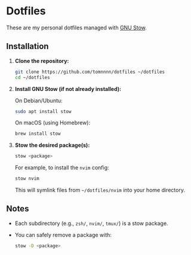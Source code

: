 # Dotfiles

These are my personal dotfiles managed with [GNU Stow](https://www.gnu.org/software/stow/).

## Installation

1. **Clone the repository:**

   ```bash
   git clone https://github.com/tomnnnn/dotfiles ~/dotfiles
   cd ~/dotfiles
   ```

2. **Install GNU Stow (if not already installed):**

   On Debian/Ubuntu:

   ```bash
   sudo apt install stow
   ```

   On macOS (using Homebrew):

   ```bash
   brew install stow
   ```

3. **Stow the desired package(s):**

   ```bash
   stow <package>
   ```

   For example, to install the `nvim` config:

   ```bash
   stow nvim
   ```

   This will symlink files from `~/dotfiles/nvim` into your home directory.

## Notes

- Each subdirectory (e.g., `zsh/`, `nvim/`, `tmux/`) is a stow package.
- You can safely remove a package with:

  ```bash
  stow -D <package>
  ```
